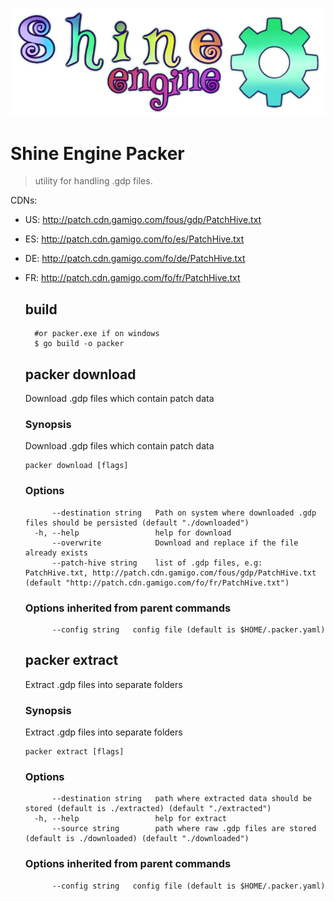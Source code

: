![](shine.png)
# Shine Engine Packer

> utility for handling .gdp files.

CDNs: 

* US: http://patch.cdn.gamigo.com/fous/gdp/PatchHive.txt

* ES: http://patch.cdn.gamigo.com/fo/es/PatchHive.txt

* DE: http://patch.cdn.gamigo.com/fo/de/PatchHive.txt

* FR: http://patch.cdn.gamigo.com/fo/fr/PatchHive.txt
    
  ## build
        #or packer.exe if on windows 
        $ go build -o packer
    
    
  
  ## packer download
  
  Download .gdp files which contain patch data
  
  ### Synopsis
  
  Download .gdp files which contain patch data
  
  ```
  packer download [flags]
  ```
  
  ### Options
  
  ```
        --destination string   Path on system where downloaded .gdp files should be persisted (default "./downloaded")
    -h, --help                 help for download
        --overwrite            Download and replace if the file already exists
        --patch-hive string    list of .gdp files, e.g: PatchHive.txt, http://patch.cdn.gamigo.com/fous/gdp/PatchHive.txt (default "http://patch.cdn.gamigo.com/fo/fr/PatchHive.txt")
  ```
  
  ### Options inherited from parent commands
  
  ```
        --config string   config file (default is $HOME/.packer.yaml)
  ```

  
  ## packer extract
  
  Extract .gdp files into separate folders
  
  ### Synopsis
  
  Extract .gdp files into separate folders
  
  ```
  packer extract [flags]
  ```
  
  ### Options
  
  ```
        --destination string   path where extracted data should be stored (default is ./extracted) (default "./extracted")
    -h, --help                 help for extract
        --source string        path where raw .gdp files are stored (default is ./downloaded) (default "./downloaded")
  ```
  
  ### Options inherited from parent commands
  
  ```
        --config string   config file (default is $HOME/.packer.yaml)
  ```
